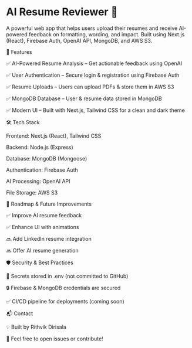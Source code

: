 # AI Resume Reviewer 🚀


A powerful web app that helps users upload their resumes and receive AI-powered feedback on formatting, wording, and impact. Built using Next.js (React), Firebase Auth, OpenAI API, MongoDB, and AWS S3.


📌 Features

✅ AI-Powered Resume Analysis – Get actionable feedback using OpenAI

✅ User Authentication – Secure login & registration using Firebase Auth

✅ Resume Uploads – Users can upload PDFs & store them in AWS S3

✅ MongoDB Database – User & resume data stored in MongoDB

✅ Modern UI – Built with Next.js, Tailwind CSS for a clean and dark theme


🛠 Tech Stack

Frontend: Next.js (React), Tailwind CSS

Backend: Node.js (Express)

Database: MongoDB (Mongoose)

Authentication: Firebase Auth

AI Processing: OpenAI API

File Storage: AWS S3



🎯 Roadmap & Future Improvements

✅ Improve AI resume feedback

✅ Enhance UI with animations

🔜 Add LinkedIn resume integration

🔜 Offer AI resume generation


🛡 Security & Best Practices

🚀 Secrets stored in .env (not committed to GitHub)

🔒 Firebase & MongoDB credentials are secured

✅ CI/CD pipeline for deployments (coming soon)


📬 Contact

💡 Built by Rithvik Dirisala

💌 Feel free to open issues or contribute!
